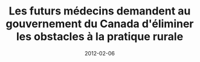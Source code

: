 ---
title: "	Les futurs médecins demandent au gouvernement du Canada d'éliminer les obstacles à la pratique rurale"
link: "/files/press-releases/archived/Press Release - Lobby Day FR.pdf"
month: "Feb"
year: 2012
date: 2012-02-06
day: 6
lang: "fr"
---